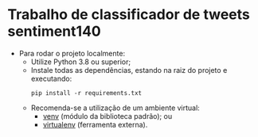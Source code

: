 # Trabalho de classificador de tweets sentiment140

* Para rodar o projeto localmente:
  * Utilize Python 3.8 ou superior;
  * Instale todas as dependências, estando na raiz do projeto e executando:
    ```
    pip install -r requirements.txt
    ```
  * Recomenda-se a utilização de um ambiente virtual: 
    * [venv](https://docs.python.org/pt-br/3/library/venv.html) (módulo da biblioteca padrão); ou 
    * [virtualenv](https://pythonacademy.com.br/blog/python-e-virtualenv-como-programar-em-ambientes-virtuais) (ferramenta externa).